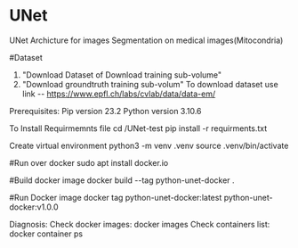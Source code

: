 # UNet
UNet Archicture for images Segmentation on medical images(Mitocondria)


#Dataset 
1. "Download Dataset of Download training sub-volume"
2. "Download groundtruth training sub-volum"
   To download dataset use link  -- https://www.epfl.ch/labs/cvlab/data/data-em/

Prerequisites:
Pip version 23.2
Python version 3.10.6

To Install Requirmemnts file 
cd /UNet-test
pip install -r requirments.txt

Create virtual environment
python3 -m venv .venv
source .venv/bin/activate


#Run over docker
sudo apt install docker.io

#Build docker image
docker build --tag python-unet-docker .

#Run Docker image
docker tag python-unet-docker:latest python-unet-docker:v1.0.0

Diagnosis:
Check docker images: docker images
Check containers list: docker container ps
